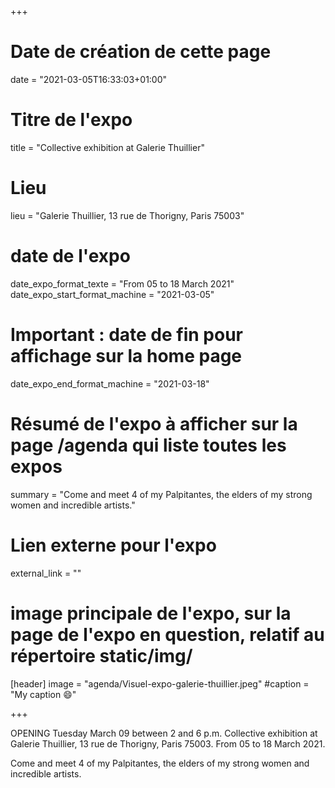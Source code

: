 +++
# Date de création de cette page
date = "2021-03-05T16:33:03+01:00"
# Titre de l'expo
title = "Collective exhibition at Galerie Thuillier"
# Lieu
lieu = "Galerie Thuillier, 13 rue de Thorigny, Paris 75003"
# date de l'expo
date_expo_format_texte = "From 05 to 18 March 2021"
date_expo_start_format_machine = "2021-03-05"
# Important : date de fin pour affichage sur la home page
date_expo_end_format_machine = "2021-03-18"
# Résumé de l'expo à afficher sur la page /agenda qui liste toutes les expos
summary = "Come and meet 4 of my Palpitantes, the elders of my strong women and incredible artists."
# Lien externe pour l'expo
external_link = ""
# image principale de l'expo, sur la page de l'expo en question, relatif au répertoire static/img/
[header]
image = "agenda/Visuel-expo-galerie-thuillier.jpeg"
#caption = "My caption :smile:"

+++

OPENING Tuesday March 09 between 2 and 6 p.m. Collective exhibition at Galerie Thuillier, 13 rue de Thorigny, Paris 75003. From 05 to 18 March 2021. 

Come and meet 4 of my Palpitantes, the elders of my strong women and incredible artists.
